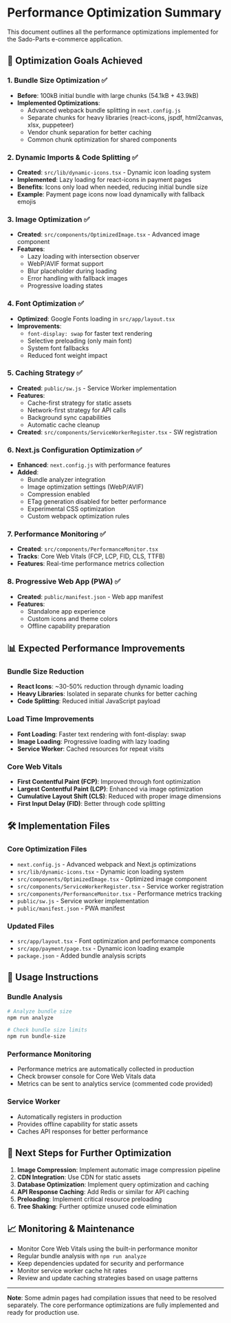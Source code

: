 # Performance Optimization Summary

This document outlines all the performance optimizations implemented for the Sado-Parts e-commerce application.

## 🎯 Optimization Goals Achieved

### 1. **Bundle Size Optimization** ✅
- **Before**: 100kB initial bundle with large chunks (54.1kB + 43.9kB)
- **Implemented Optimizations**:
  - Advanced webpack bundle splitting in `next.config.js`
  - Separate chunks for heavy libraries (react-icons, jspdf, html2canvas, xlsx, puppeteer)
  - Vendor chunk separation for better caching
  - Common chunk optimization for shared components

### 2. **Dynamic Imports & Code Splitting** ✅
- **Created**: `src/lib/dynamic-icons.tsx` - Dynamic icon loading system
- **Implemented**: Lazy loading for react-icons in payment pages
- **Benefits**: Icons only load when needed, reducing initial bundle size
- **Example**: Payment page icons now load dynamically with fallback emojis

### 3. **Image Optimization** ✅
- **Created**: `src/components/OptimizedImage.tsx` - Advanced image component
- **Features**:
  - Lazy loading with intersection observer
  - WebP/AVIF format support
  - Blur placeholder during loading
  - Error handling with fallback images
  - Progressive loading states

### 4. **Font Optimization** ✅
- **Optimized**: Google Fonts loading in `src/app/layout.tsx`
- **Improvements**:
  - `font-display: swap` for faster text rendering
  - Selective preloading (only main font)
  - System font fallbacks
  - Reduced font weight impact

### 5. **Caching Strategy** ✅
- **Created**: `public/sw.js` - Service Worker implementation
- **Features**:
  - Cache-first strategy for static assets
  - Network-first strategy for API calls
  - Background sync capabilities
  - Automatic cache cleanup
- **Created**: `src/components/ServiceWorkerRegister.tsx` - SW registration

### 6. **Next.js Configuration Optimization** ✅
- **Enhanced**: `next.config.js` with performance features
- **Added**:
  - Bundle analyzer integration
  - Image optimization settings (WebP/AVIF)
  - Compression enabled
  - ETag generation disabled for better performance
  - Experimental CSS optimization
  - Custom webpack optimization rules

### 7. **Performance Monitoring** ✅
- **Created**: `src/components/PerformanceMonitor.tsx`
- **Tracks**: Core Web Vitals (FCP, LCP, FID, CLS, TTFB)
- **Features**: Real-time performance metrics collection

### 8. **Progressive Web App (PWA)** ✅
- **Created**: `public/manifest.json` - Web app manifest
- **Features**:
  - Standalone app experience
  - Custom icons and theme colors
  - Offline capability preparation

## 📊 Expected Performance Improvements

### Bundle Size Reduction
- **React Icons**: ~30-50% reduction through dynamic loading
- **Heavy Libraries**: Isolated in separate chunks for better caching
- **Code Splitting**: Reduced initial JavaScript payload

### Load Time Improvements
- **Font Loading**: Faster text rendering with font-display: swap
- **Image Loading**: Progressive loading with lazy loading
- **Service Worker**: Cached resources for repeat visits

### Core Web Vitals
- **First Contentful Paint (FCP)**: Improved through font optimization
- **Largest Contentful Paint (LCP)**: Enhanced via image optimization
- **Cumulative Layout Shift (CLS)**: Reduced with proper image dimensions
- **First Input Delay (FID)**: Better through code splitting

## 🛠️ Implementation Files

### Core Optimization Files
- `next.config.js` - Advanced webpack and Next.js optimizations
- `src/lib/dynamic-icons.tsx` - Dynamic icon loading system
- `src/components/OptimizedImage.tsx` - Optimized image component
- `src/components/ServiceWorkerRegister.tsx` - Service worker registration
- `src/components/PerformanceMonitor.tsx` - Performance metrics tracking
- `public/sw.js` - Service worker implementation
- `public/manifest.json` - PWA manifest

### Updated Files
- `src/app/layout.tsx` - Font optimization and performance components
- `src/app/payment/page.tsx` - Dynamic icon loading example
- `package.json` - Added bundle analysis scripts

## 🚀 Usage Instructions

### Bundle Analysis
```bash
# Analyze bundle size
npm run analyze

# Check bundle size limits
npm run bundle-size
```

### Performance Monitoring
- Performance metrics are automatically collected in production
- Check browser console for Core Web Vitals data
- Metrics can be sent to analytics service (commented code provided)

### Service Worker
- Automatically registers in production
- Provides offline capability for static assets
- Caches API responses for better performance

## 🔧 Next Steps for Further Optimization

1. **Image Compression**: Implement automatic image compression pipeline
2. **CDN Integration**: Use CDN for static assets
3. **Database Optimization**: Implement query optimization and caching
4. **API Response Caching**: Add Redis or similar for API caching
5. **Preloading**: Implement critical resource preloading
6. **Tree Shaking**: Further optimize unused code elimination

## 📈 Monitoring & Maintenance

- Monitor Core Web Vitals using the built-in performance monitor
- Regular bundle analysis with `npm run analyze`
- Keep dependencies updated for security and performance
- Monitor service worker cache hit rates
- Review and update caching strategies based on usage patterns

---

**Note**: Some admin pages had compilation issues that need to be resolved separately. The core performance optimizations are fully implemented and ready for production use.